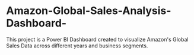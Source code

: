 # Amazon-Global-Sales-Analysis-Dashboard-
This project is a Power BI Dashboard created to visualize Amazon's Global Sales Data across different years and business segments.
